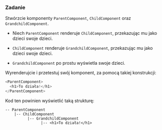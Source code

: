 ### Zadanie 
Stwórzcie komponenty `ParentComponent`, `ChildComponent` oraz `GrandchildComponent`.

- Niech `ParentComponent` renderuje `ChildComponent`, przekazując mu jako dzieci swoje dzieci.

- `ChildComponent` renderuje `GrandchildComponent`, przekazując mu jako dzieci swoje dzieci.
 
- `GrandchildComponent` po prostu wyświetla swoje dzieci.

Wyrenderujcie i przetestuj swój komponent, za pomocą takiej konstrukcji:
```js
<ParentComponent>
  <h1>To działa!</h1>
</ParentComponent>
```

Kod ten powinien wyświetlić taką strukturę:
```
-- ParentComponent
    |-- ChildComponent
          |-- GrandchildComponent
                |-- <h1>To działa!</h1>
```
